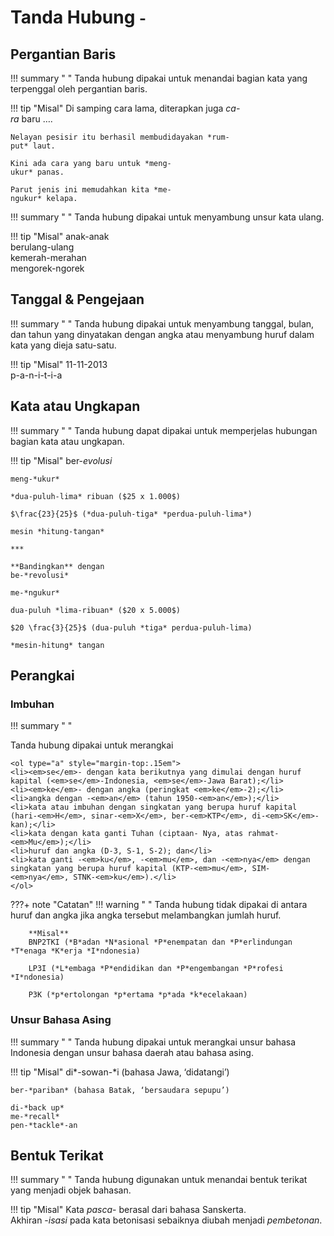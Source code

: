 # Tanda Hubung <small><span class="penanda">-</span></small>

## Pergantian Baris

!!! summary " "
    Tanda hubung dipakai untuk menandai bagian kata yang terpenggal oleh pergantian baris.

!!! tip "Misal"
    Di samping cara lama, diterapkan juga *ca-  
    ra* baru …. 

    Nelayan pesisir itu berhasil membudidayakan *rum-  
    put* laut.

    Kini ada cara yang baru untuk *meng-  
    ukur* panas.

    Parut jenis ini memudahkan kita *me-
    ngukur* kelapa.

!!! summary " "
    Tanda hubung dipakai untuk menyambung unsur kata ulang.

!!! tip "Misal"
    anak-anak  
    berulang-ulang  
    kemerah-merahan  
    mengorek-ngorek

## Tanggal & Pengejaan

!!! summary " "
    Tanda hubung dipakai untuk menyambung tanggal, bulan, dan tahun yang dinyatakan dengan angka atau menyambung huruf dalam kata yang dieja satu-satu.

!!! tip "Misal"
    11-11-2013  
    p-a-n-i-t-i-a

## Kata atau Ungkapan

!!! summary " "
    Tanda hubung dapat dipakai untuk memperjelas hubungan bagian kata atau ungkapan.


  <!--- Menyisipkan *Mathjax.js* guna memakai **Arithmatex**. --->
  <script src="https://cdnjs.cloudflare.com/ajax/libs/mathjax/2.7.0/MathJax.js?config=TeX-MML-AM_CHTML"></script>


!!! tip "Misal"
    ber-*evolusi*

    meng-*ukur*

    *dua-puluh-lima* ribuan ($25 x 1.000$)

    $\frac{23}{25}$ (*dua-puluh-tiga* *perdua-puluh-lima*)

    mesin *hitung-tangan*

    ***

    **Bandingkan** dengan  
    be-*revolusi*

    me-*ngukur*

    dua-puluh *lima-ribuan* ($20 x 5.000$)

    $20 \frac{3}{25}$ (dua-puluh *tiga* perdua-puluh-lima)

    *mesin-hitung* tangan

## Perangkai

### Imbuhan

!!! summary " "
    <p class="sblm-dftr">Tanda hubung dipakai untuk merangkai</p>

    <ol type="a" style="margin-top:.15em">
    <li><em>se</em>- dengan kata berikutnya yang dimulai dengan huruf kapital (<em>se</em>-Indonesia, <em>se</em>-Jawa Barat);</li>
    <li><em>ke</em>- dengan angka (peringkat <em>ke</em>-2);</li>
    <li>angka dengan -<em>an</em> (tahun 1950-<em>an</em>);</li>
    <li>kata atau imbuhan dengan singkatan yang berupa huruf kapital (hari-<em>H</em>, sinar-<em>X</em>, ber-<em>KTP</em>, di-<em>SK</em>-kan);</li>
    <li>kata dengan kata ganti Tuhan (ciptaan- Nya, atas rahmat-<em>Mu</em>);</li>
    <li>huruf dan angka (D-3, S-1, S-2); dan</li>
    <li>kata ganti -<em>ku</em>, -<em>mu</em>, dan -<em>nya</em> dengan singkatan yang berupa huruf kapital (KTP-<em>mu</em>, SIM-<em>nya</em>, STNK-<em>ku</em>).</li>
    </ol>

???+ note "Catatan"
    !!! warning " "
        Tanda hubung tidak dipakai di antara huruf dan angka jika angka tersebut melambangkan jumlah huruf.

        **Misal**  
        BNP2TKI (*B*adan *N*asional *P*enempatan dan *P*erlindungan *T*enaga *K*erja *I*ndonesia)

        LP3I (*L*embaga *P*endidikan dan *P*engembangan *P*rofesi *I*ndonesia)

        P3K (*p*ertolongan *p*ertama *p*ada *k*ecelakaan)

### Unsur Bahasa Asing

!!! summary " "
    Tanda hubung dipakai untuk merangkai unsur bahasa Indonesia dengan unsur bahasa daerah atau bahasa asing.

!!! tip "Misal"
    di*-sowan-*i (bahasa Jawa, ‘didatangi’)

    ber-*pariban* (bahasa Batak, ‘bersaudara sepupu’)

    di-*back up*  
    me-*recall*  
    pen-*tackle*-an

## Bentuk Terikat

!!! summary " "
    Tanda hubung digunakan untuk menandai bentuk terikat yang menjadi objek bahasan.

!!! tip "Misal"
    Kata *pasca*-  berasal dari bahasa Sanskerta.  
    Akhiran  -*isasi* pada kata betonisasi sebaiknya diubah menjadi *pembetonan*.



